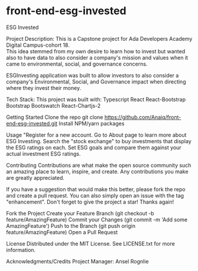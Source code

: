 # front-end-esg-invested

ESG Invested

Project Description:
This is a Capstone project for Ada Developers Academy Digital Campus-cohort 18.  
This idea stemmed from my own desire to learn how to invest but wanted also to
have data to also consider a company's mission and values when it came to environmental,
social, and governance concerns.

ESGInvesting application was built to allow investors to also consider a company's 
Environmental, Social, and Governance impact when directing where they invest their
money.

Tech Stack:
This project was built with:
Typescript
React
React-Bootstrap
Bootstrap
Bootswatch
React-Chartjs-2


Getting Started
Clone the repo
git clone https://github.com/Anaiq/front-end-esg-invested.git
Install NPM/yarn packages

Usage
"Register for a new account.  Go to About page to learn more about ESG Investing.  Search the "stock exchange" to buy
investments that display the ESG ratings on each.  Set ESG goals and compare them against your actual investment
ESG ratings. 

Contributing
Contributions are what make the open source community such an amazing place to learn, inspire, and create. Any contributions you make are greatly appreciated.

If you have a suggestion that would make this better, please fork the repo and create a pull request. You can also simply open an issue with the tag "enhancement". Don't forget to give the project a star! Thanks again!

Fork the Project
Create your Feature Branch (git checkout -b feature/AmazingFeature)
Commit your Changes (git commit -m 'Add some AmazingFeature')
Push to the Branch (git push origin feature/AmazingFeature)
Open a Pull Request

License
Distributed under the MIT License. See LICENSE.txt for more information.

Acknowledgments/Credits
Project Manager: Ansel Rognlie

